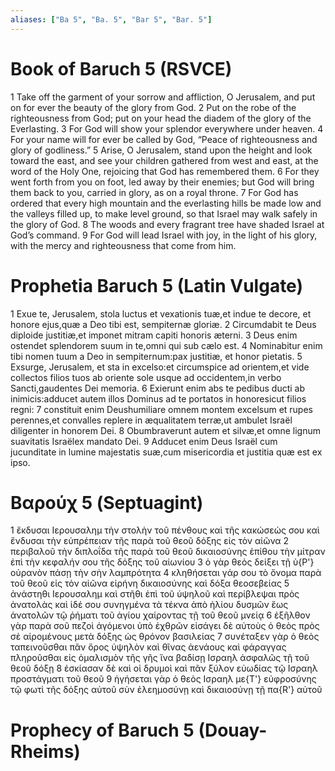 ```yaml
---
aliases: ["Ba 5", "Ba. 5", "Bar 5", "Bar. 5"]
---
```



# Book of Baruch 5 (RSVCE)

1 Take off the garment of your sorrow and affliction, O Jerusalem, and put on for ever the beauty of the glory from God.
2 Put on the robe of the righteousness from God; put on your head the diadem of the glory of the Everlasting.
3 For God will show your splendor everywhere under heaven.
4 For your name will for ever be called by God, “Peace of righteousness and glory of godliness.”
5 Arise, O Jerusalem, stand upon the height and look toward the east, and see your children gathered from west and east, at the word of the Holy One, rejoicing that God has remembered them.
6 For they went forth from you on foot, led away by their enemies; but God will bring them back to you, carried in glory, as on a royal throne.
7 For God has ordered that every high mountain and the everlasting hills be made low and the valleys filled up, to make level ground, so that Israel may walk safely in the glory of God.
8 The woods and every fragrant tree have shaded Israel at God’s command.
9 For God will lead Israel with joy, in the light of his glory, with the mercy and righteousness that come from him.


# Prophetia Baruch 5 (Latin Vulgate)

1 Exue te, Jerusalem, stola luctus et vexationis tuæ,et indue te decore, et honore ejus,quæ a Deo tibi est, sempiternæ gloriæ.
2 Circumdabit te Deus diploide justitiæ,et imponet mitram capiti honoris æterni.
3 Deus enim ostendet splendorem suum in te,omni qui sub cælo est.
4 Nominabitur enim tibi nomen tuum a Deo in sempiternum:pax justitiæ, et honor pietatis.
5 Exsurge, Jerusalem, et sta in excelso:et circumspice ad orientem,et vide collectos filios tuos ab oriente sole usque ad occidentem,in verbo Sancti,gaudentes Dei memoria.
6 Exierunt enim abs te pedibus ducti ab inimicis:adducet autem illos Dominus ad te portatos in honoresicut filios regni:
7 constituit enim Deushumiliare omnem montem excelsum et rupes perennes,et convalles replere in æqualitatem terræ,ut ambulet Israël diligenter in honorem Dei.
8 Obumbraverunt autem et silvæ,et omne lignum suavitatis Israëlex mandato Dei.
9 Adducet enim Deus Israël cum jucunditate in lumine majestatis suæ,cum misericordia et justitia quæ est ex ipso.


# Βαρούχ 5 (Septuagint)

1 ἔκδυσαι Ιερουσαλημ τὴν στολὴν τοῦ πένθους καὶ τῆς κακώσεώς σου καὶ ἔνδυσαι τὴν εὐπρέπειαν τῆς παρὰ τοῦ θεοῦ δόξης εἰς τὸν αἰῶνα
2 περιβαλοῦ τὴν διπλοΐδα τῆς παρὰ τοῦ θεοῦ δικαιοσύνης ἐπίθου τὴν μίτραν ἐπὶ τὴν κεφαλήν σου τῆς δόξης τοῦ αἰωνίου
3 ὁ γὰρ θεὸς δείξει τῇ ὑ{P'} οὐρανὸν πάσῃ τὴν σὴν λαμπρότητα
4 κληθήσεται γάρ σου τὸ ὄνομα παρὰ τοῦ θεοῦ εἰς τὸν αἰῶνα εἰρήνη δικαιοσύνης καὶ δόξα θεοσεβείας
5 ἀνάστηθι Ιερουσαλημ καὶ στῆθι ἐπὶ τοῦ ὑψηλοῦ καὶ περίβλεψαι πρὸς ἀνατολὰς καὶ ἰδέ σου συνηγμένα τὰ τέκνα ἀπὸ ἡλίου δυσμῶν ἕως ἀνατολῶν τῷ ῥήματι τοῦ ἁγίου χαίροντας τῇ τοῦ θεοῦ μνείᾳ
6 ἐξῆλθον γὰρ παρὰ σοῦ πεζοὶ ἀγόμενοι ὑπὸ ἐχθρῶν εἰσάγει δὲ αὐτοὺς ὁ θεὸς πρὸς σὲ αἰρομένους μετὰ δόξης ὡς θρόνον βασιλείας
7 συνέταξεν γὰρ ὁ θεὸς ταπεινοῦσθαι πᾶν ὄρος ὑψηλὸν καὶ θῖνας ἀενάους καὶ φάραγγας πληροῦσθαι εἰς ὁμαλισμὸν τῆς γῆς ἵνα βαδίσῃ Ισραηλ ἀσφαλῶς τῇ τοῦ θεοῦ δόξῃ
8 ἐσκίασαν δὲ καὶ οἱ δρυμοὶ καὶ πᾶν ξύλον εὐωδίας τῷ Ισραηλ προστάγματι τοῦ θεοῦ
9 ἡγήσεται γὰρ ὁ θεὸς Ισραηλ με{T'} εὐφροσύνης τῷ φωτὶ τῆς δόξης αὐτοῦ σὺν ἐλεημοσύνῃ καὶ δικαιοσύνῃ τῇ πα{R'} αὐτοῦ


# Prophecy of Baruch 5 (Douay-Rheims)

